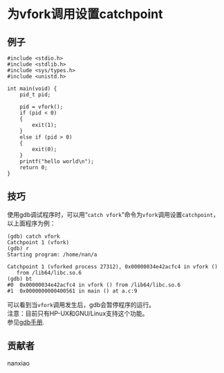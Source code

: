 # 为vfork调用设置catchpoint
## 例子
	#include <stdio.h>
	#include <stdlib.h>
	#include <sys/types.h>
	#include <unistd.h>
	
	int main(void) {
	    pid_t pid;
	
	    pid = vfork();
	    if (pid < 0)
	    {
	        exit(1);
	    }
	    else if (pid > 0)
	    {
	        exit(0);
	    }
	    printf("hello world\n");
	    return 0;
	}



## 技巧
使用gdb调试程序时，可以用“`catch vfork`”命令为`vfork`调用设置`catchpoint`，以上面程序为例：  

	(gdb) catch vfork
	Catchpoint 1 (vfork)
	(gdb) r
	Starting program: /home/nan/a
	
	Catchpoint 1 (vforked process 27312), 0x00000034e42acfc4 in vfork ()
	   from /lib64/libc.so.6
	(gdb) bt
	#0  0x00000034e42acfc4 in vfork () from /lib64/libc.so.6
	#1  0x0000000000400561 in main () at a.c:9

可以看到当`vfork`调用发生后，gdb会暂停程序的运行。  
注意：目前只有HP-UX和GNU/Linux支持这个功能。  
参见[gdb手册](https://sourceware.org/gdb/onlinedocs/gdb/Set-Catchpoints.html).

## 贡献者

nanxiao
